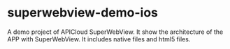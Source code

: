 # superwebview-demo-ios
A demo project of APICloud SuperWebView. It show the architecture of the APP with SuperWebView. It includes native files and html5 files.
